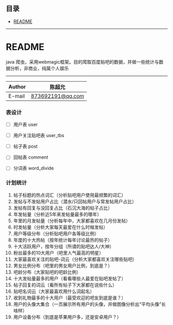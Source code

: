 ## 目录
* [README](#README)

****

README
===========================
java 爬虫，采用webmagic框架。目的爬取百度贴吧的数据，并做一些统计与数据分析，非商业，纯属个人娱乐

****
|Author|陈超允|
|---|---
|E-mail|873692191@qq.com

### 表设计

- [ ] 用户表 user

- [ ] 用户关注贴吧表 user_tbs

- [ ] 帖子表 post

- [ ] 回帖表 comment

- [ ] 分词表 word_divide


### **计划统计**

1. 帖子标题的热点词汇（分析贴吧用户使用最频繁的词汇）
2. 发帖与不发帖用户占比（潜水/只回帖用户与常发帖用户占比）
3. 发帖有回复与没回复占比（石沉大海的帖子占比）
4. 年发帖量（分析近5年来发帖量最多的哪年）
5. 年里的月发帖量（分析每年中，大家都喜欢在几月份发帖）
6. 时发帖量（分析大家每天最爱在什么时候发帖）
7. 用户等级分布（分析贴吧用户各等级比例）
8. 年度的十大热帖（按年统计每年讨论最热的帖子）
9. 十大活跃用户，按年分组（所谓的贴吧达人/大神）
10. 粉丝最多的10大用户（吧里人气最高的明星）
11. 大家最喜欢关注的贴吧-词云（分析大家都喜欢关注哪些贴吧）
12. 男女比例分布（吧里的男女用户比例，到底是？）
13. 吧龄分布（大家贴吧的吧龄比例）
14. 十大发帖量最多的用户（看看哪些人最爱在贴吧发帖了）
15. 帖子回复的词云（看所有帖子下大家都在说些什么）
16. 贴吧名词云（大家最喜欢用什么词起名）
17. 收到礼物最多的十大用户（最受欢迎的吧友到底是谁？）
18. 用户的头像大集合（一页展示所有用户的头像，并做图像分析出“平均头像”长啥样）
19. 用户设备分布（到底是苹果用户多，还是安卓用户？）